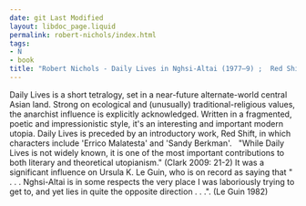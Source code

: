 ```yaml
---
date: git Last Modified
layout: libdoc_page.liquid
permalink: robert-nichols/index.html
tags:
- N
- book
title: "Robert Nichols - Daily Lives in Nghsi-Altai (1977–9) ;  Red Shift"
---
```


Daily Lives is a short tetralogy, set in a near-future alternate-world central Asian land. Strong on ecological and (unusually) traditional-religious values, the anarchist influence is explicitly acknowledged. Written in a fragmented, poetic and impressionistic style, it's an interesting and important modern utopia. Daily Lives is preceded by an introductory work, Red Shift, in  which characters include 'Errico Malatesta' and 'Sandy Berkman'.
 
"While Daily Lives is not widely  known, it is one of the most important contributions to both literary  and theoretical utopianism." (Clark 2009: 21-2) It was a significant  influence on Ursula K. Le Guin, who is on record as saying that " . . .  Nghsi-Altai is in some respects the very place I was laboriously trying  to get to, and yet lies in quite the opposite direction . . .". (Le Guin  1982)